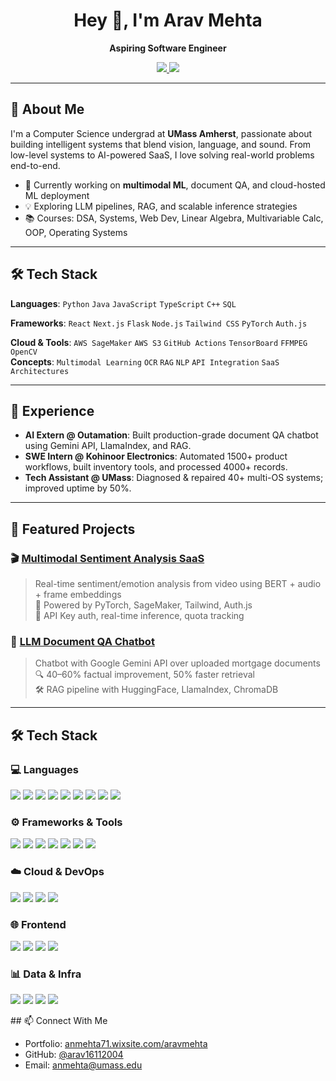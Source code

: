 <h1 align="center">Hey 👋, I'm Arav Mehta</h1>

<p align="center">
  <b>Aspiring Software Engineer</b>
</p>

<p align="center">
  <a href="https://www.linkedin.com/in/aravmehta" target="_blank">
    <img src="https://img.shields.io/badge/-LinkedIn-blue?style=flat-square&logo=linkedin&logoColor=white">
  </a>
  <a href="mailto:anmehta@umass.edu">
    <img src="https://img.shields.io/badge/-Email-c14438?style=flat-square&logo=gmail&logoColor=white">
  </a>
</p>

---

## 🚀 About Me

I'm a Computer Science undergrad at **UMass Amherst**, passionate about building intelligent systems that blend vision, language, and sound. From low-level systems to AI-powered SaaS, I love solving real-world problems end-to-end.

- 🔭 Currently working on **multimodal ML**, document QA, and cloud-hosted ML deployment
- 💡 Exploring LLM pipelines, RAG, and scalable inference strategies
- 📚 Courses: DSA, Systems, Web Dev, Linear Algebra, Multivariable Calc, OOP, Operating Systems

---

## 🛠️ Tech Stack

**Languages**: `Python` `Java` `JavaScript` `TypeScript` `C++` `SQL`

**Frameworks**: `React` `Next.js` `Flask` `Node.js` `Tailwind CSS` `PyTorch` `Auth.js`

**Cloud & Tools**: `AWS SageMaker` `AWS S3` `GitHub Actions` `TensorBoard` `FFMPEG` `OpenCV`  
**Concepts**: `Multimodal Learning` `OCR` `RAG` `NLP` `API Integration` `SaaS Architectures`

---

## 💼 Experience

- **AI Extern @ Outamation**: Built production-grade document QA chatbot using Gemini API, LlamaIndex, and RAG.
- **SWE Intern @ Kohinoor Electronics**: Automated 1500+ product workflows, built inventory tools, and processed 4000+ records.
- **Tech Assistant @ UMass**: Diagnosed & repaired 40+ multi-OS systems; improved uptime by 50%.

---

## 📌 Featured Projects

### 🎬 [Multimodal Sentiment Analysis SaaS](https://github.com/arav16112004/Multimodal-AI-App)
> Real-time sentiment/emotion analysis from video using BERT + audio + frame embeddings  
> 🚀 Powered by PyTorch, SageMaker, Tailwind, Auth.js  
> 🔐 API Key auth, real-time inference, quota tracking

### 🧠 [LLM Document QA Chatbot](https://github.com/arav16112004/LLM-document-QA-chatbot-Externship)
> Chatbot with Google Gemini API over uploaded mortgage documents  
> 🔍 40–60% factual improvement, 50% faster retrieval  
> 🛠 RAG pipeline with HuggingFace, LlamaIndex, ChromaDB

---

## 🛠 Tech Stack

### 💻 Languages
<p>
  <img src="https://img.shields.io/badge/Python-3776AB?style=for-the-badge&logo=python&logoColor=white"/>
  <img src="https://img.shields.io/badge/Java-ED8B00?style=for-the-badge&logo=java&logoColor=white"/>
  <img src="https://img.shields.io/badge/JavaScript-F7DF1E?style=for-the-badge&logo=javascript&logoColor=black"/>
  <img src="https://img.shields.io/badge/TypeScript-3178C6?style=for-the-badge&logo=typescript&logoColor=white"/>
  <img src="https://img.shields.io/badge/C-00599C?style=for-the-badge&logo=c&logoColor=white"/>
  <img src="https://img.shields.io/badge/C++-00599C?style=for-the-badge&logo=cplusplus&logoColor=white"/>
  <img src="https://img.shields.io/badge/SQL-4479A1?style=for-the-badge&logo=mysql&logoColor=white"/>
  <img src="https://img.shields.io/badge/HTML5-E34F26?style=for-the-badge&logo=html5&logoColor=white"/>
  <img src="https://img.shields.io/badge/CSS3-1572B6?style=for-the-badge&logo=css3&logoColor=white"/>
</p>

### ⚙️ Frameworks & Tools
<p>
  <img src="https://img.shields.io/badge/PyTorch-EE4C2C?style=for-the-badge&logo=pytorch&logoColor=white"/>
  <img src="https://img.shields.io/badge/BERT-0051C3?style=for-the-badge&logo=google&logoColor=white"/>
  <img src="https://img.shields.io/badge/TensorBoard-FF6F00?style=for-the-badge&logo=tensorflow&logoColor=white"/>
  <img src="https://img.shields.io/badge/OpenCV-5C3EE8?style=for-the-badge&logo=opencv&logoColor=white"/>
  <img src="https://img.shields.io/badge/FFMPEG-007808?style=for-the-badge&logo=ffmpeg&logoColor=white"/>
  <img src="https://img.shields.io/badge/HuggingFace-FFD21F?style=for-the-badge&logo=huggingface&logoColor=black"/>
  <img src="https://img.shields.io/badge/LlamaIndex-111?style=for-the-badge&logo=llama&logoColor=white"/>
</p>

### ☁️ Cloud & DevOps
<p>
  <img src="https://img.shields.io/badge/AWS%20S3-FF9900?style=for-the-badge&logo=amazon-aws&logoColor=white"/>
  <img src="https://img.shields.io/badge/SageMaker-4B612C?style=for-the-badge&logo=amazonaws&logoColor=white"/>
  <img src="https://img.shields.io/badge/GitHub%20Actions-2088FF?style=for-the-badge&logo=github-actions&logoColor=white"/>
  <img src="https://img.shields.io/badge/Flask-000000?style=for-the-badge&logo=flask&logoColor=white"/>
</p>

### 🌐 Frontend
<p>
  <img src="https://img.shields.io/badge/React-20232A?style=for-the-badge&logo=react&logoColor=61DAFB"/>
  <img src="https://img.shields.io/badge/Next.js-000000?style=for-the-badge&logo=next.js&logoColor=white"/>
  <img src="https://img.shields.io/badge/Tailwind CSS-06B6D4?style=for-the-badge&logo=tailwindcss&logoColor=white"/>
  <img src="https://img.shields.io/badge/Auth.js-000000?style=for-the-badge&logo=auth0&logoColor=white"/>
</p>

### 📊 Data & Infra
<p>
  <img src="https://img.shields.io/badge/Numpy-013243?style=for-the-badge&logo=numpy&logoColor=white"/>
  <img src="https://img.shields.io/badge/Pandas-150458?style=for-the-badge&logo=pandas&logoColor=white"/>
  <img src="https://img.shields.io/badge/ChromaDB-5C3EE8?style=for-the-badge&logo=databricks&logoColor=white"/>
  <img src="https://img.shields.io/badge/MySQL-00758F?style=for-the-badge&logo=mysql&logoColor=white"/>
</p>
## 📫 Connect With Me

- Portfolio: [anmehta71.wixsite.com/aravmehta](https://anmehta71.wixsite.com/aravmehta)
- GitHub: [@arav16112004](https://github.com/arav16112004)
- Email: [anmehta@umass.edu](mailto:anmehta@umass.edu)
